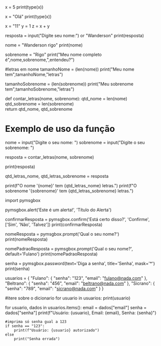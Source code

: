 x = 5
print(type(x))

x = "Olá"
print(type(x))

x = "11"
y = 1
z = x + y 

resposta = input("Digite seu nome:") or "Wanderson"
print(resposta)


nome = "Wanderson rigo"
print(nome)

sobrenome = "Rigo"
print("Meu nome completo é",nome,sobrenome,",entendeu?")

#letras em nome
tamanhoNome = (len(nome))
print("Meu nome tem",tamanhoNome,"letras")

tamanhoSobrenome = (len(sobrenome))
print("Meu sobrenome tem",tamanhoSobrenome,"letras")

def contar_letras(nome, sobrenome):
    qtd_nome = len(nome)
    qtd_sobrenome = len(sobrenome)    
    return qtd_nome, qtd_sobrenome 

# Exemplo de uso da função
nome = input("Digite o seu nome: ")
sobrenome = input("Digite o seu sobrenome: ")

resposta = contar_letras(nome, sobrenome)

print(resposta)

qtd_letras_nome, qtd_letras_sobrenome = resposta

print(f"O nome '{nome}' tem {qtd_letras_nome} letras.")
print(f"O sobrenome '{sobrenome}' tem {qtd_letras_sobrenome} letras.")

import pymsgbox

pymsgbox.alert('Este é um alerta!', 'Título do Alerta')

confirmarResposta = pymsgbox.confirm('Está certo disso?',
                                     'Confirme', 
                                     ['Sim', 'Não', 'Talvez'])
print(confirmarResposta)

nomeResposta = pymsgbox.prompt('Qual o seu nome?')
print(nomeResposta)

nomePadraoResposta = pymsgbox.prompt('Qual o seu nome?', default='Fulano')
print(nomePadraoResposta)

senha = pymsgbox.password(text='Diga a senha', title='Senha', mask='*')
print(senha)

usuarios = {
    "Fulano": {
        "senha": "123",
        "email": "fulano@nada.com"
    },
    "Beltrano": { 
        "senha": "456",
        "email": "beltrano@nada.com"
    },
    "Sicrano": {
        "senha": "789",
        "email": "sicrano@nada.com"
    }
}

#itere sobre o dicionario
for usuario in usuarios:
    print(usuario)

for usuario, dados in usuarios.items():
    email = dados["email"]
    senha = dados["senha"]
    print(f"Usuário: {usuario}, Email: {email}, Senha: {senha}")
    
    #imprima só senha gual a 123
    if senha == "123":
        print(f"Usuário: {usuario} autorizado")
    else    
        print("Senha errada")